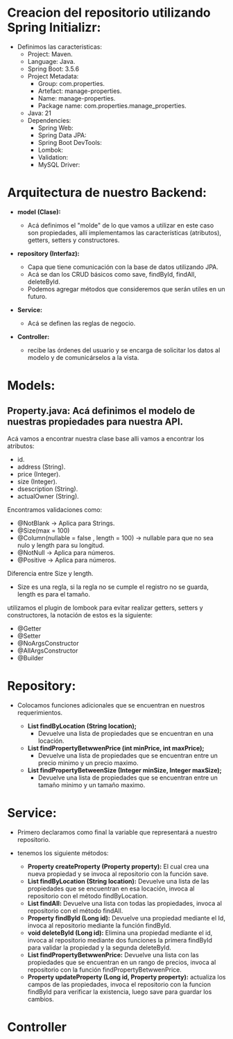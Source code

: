 # Creacion del repositorio utilizando Spring Initializr:
- Definimos las caracteristicas:
    - Project: Maven.
    - Language: Java.
    - Spring Boot: 3.5.6
    - Project Metadata:
        - Group: com.properties.
        - Artefact: manage-properties.
        - Name: manage-properties.
        - Package name: com.properties.manage_properties.
    - Java: 21
    - Dependencies:
        - Spring Web:
        - Spring Data JPA:
        - Spring Boot DevTools:
        - Lombok:
        - Validation:
        - MySQL Driver:

# Arquitectura de nuestro Backend:

- **model (Clase):**
    - Acá definimos el "molde" de lo que vamos a utilizar en este caso son propiedades, allí implementamos las características (atributos), getters, setters y constructores.

- **repository (Interfaz):**
    - Capa que tiene comunicación con la base de datos utilizando JPA.
    - Acá se dan los CRUD básicos como save, findById, findAll, deleteById.
    - Podemos agregar métodos que consideremos que serán utiles en un futuro.

- **Service:**
    - Acá se definen las reglas de negocio.

- **Controller:**
    - recibe las órdenes del usuario y se encarga de solicitar los datos al modelo y de comunicárselos a la vista.

# Models:
## Property.java: Acá definimos el modelo de nuestras propiedades para nuestra API.

Acá vamos a encontrar nuestra clase base alli vamos a encontrar los atributos:

- id.
- address (String).
- price (Integer).
- size (Integer).
- dsescription (String).
- actualOwner (String).

Encontramos validaciones como:

- @NotBlank -> Aplica para Strings.
- @Size(max = 100)
- @Column(nullable = false , length = 100) -> nullable  para que no sea nulo y length para su longitud.
- @NotNull -> Aplica para números.
- @Positive -> Aplica para números.

Diferencia entre Size y length.
- Size es una regla, si la regla no se cumple el registro no se guarda, length es para el tamaño.

utilizamos el plugin de lombook para evitar realizar getters, setters y constructores, la notación de estos es la siguiente:

- @Getter 
- @Setter
- @NoArgsConstructor 
- @AllArgsConstructor 
- @Builder

# Repository:

- Colocamos funciones adicionales que se encuentran en nuestros requerimientos.

    - **List <Property> findByLocation (String location);**
        - Devuelve una lista de propiedades que se encuentran en una locación.
    - **List <Property> findPropertyBetwwenPrice (int minPrice, int maxPrice);**
        - Devuelve una lista de propiedades que se encuentran entre un precio minimo y un precio maximo.
    - **List <Property> findPropertyBetweenSize (Integer minSize, Integer maxSize);**
        - Devuelve una lista de propiedades que se encuentran entre un tamaño minimo y un tamaño maximo.

# Service:
- Primero declaramos como final la variable que representará a nuestro repositorio.

- tenemos los siguiente métodos:
    - **Property createProperty (Property property):** El cual crea una nueva propiedad y se invoca al repositorio con la función save.
    - **List <Property> findByLocation (String location):** Devuelve una lista de las propiedades que se encuentran en esa locación, invoca al repositorio con el método findByLocation.
    - **List <Property> findAll:** Devuelve una lista con todas las propiedades, invoca al repositorio con el método findAll.
    - **Property findById (Long id):** Devuelve una propiedad mediante el Id, invoca al repositorio mediante la función findById.
    - **void deleteById (Long id):** Elimina una propiedad mediante el id, invoca al repositorio mediante dos funciones la primera findById para validar la propiedad y la segunda deleteById.
    - **List <Property> findPropertyBetwwenPrice:** Devuelve una lista con las propiedades que se encuentran en un rango de precios, invoca al repositorio con la función findPropertyBetwwenPrice.
    - **Property updateProperty (Long id, Property property):** actualiza los campos de las propiedades, invoca el repositorio con la funcion findById para verificar la existencia, luego save para guardar los cambios.

# Controller
